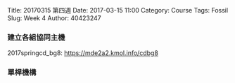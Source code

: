 Title: 20170315 第四週
Date: 2017-03-15 11:00
Category: Course
Tags: Fossil
Slug: Week 4
Author: 40423247

<h3>建立各組協同主機</h3>
<p>2017springcd_bg8: <a href="https://mde2a2.kmol.info/cdbg8">https://mde2a2.kmol.info/cdbg8</a></p>

<h3>單桿機構</h3>